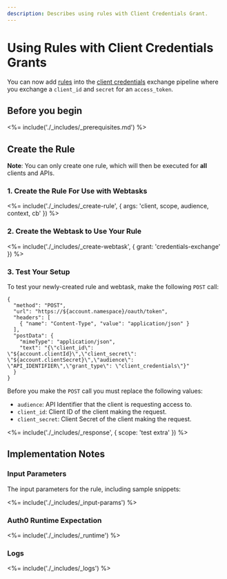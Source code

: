 ```yaml
---
description: Describes using rules with Client Credentials Grant.
---
```


# Using Rules with Client Credentials Grants

You can now add [rules](/rules) into the [client credentials](/api-auth/grant/client-credentials) exchange pipeline where you exchange a `client_id` and `secret` for an `access_token`.

## Before you begin

<%= include('./_includes/_prerequisites.md') %>

## Create the Rule

**Note**: You can only create one rule, which will then be executed for **all** clients and APIs.

### 1. Create the Rule For Use with Webtasks

<%= include('./_includes/_create-rule', {
	  args: 'client, scope, audience, context, cb'
}) %>

### 2. Create the Webtask to Use Your Rule

<%= include('./_includes/_create-webtask', {
	  grant: 'credentials-exchange'
}) %>

### 3. Test Your Setup

To test your newly-created rule and webtask, make the following `POST` call:

```har
{
  "method": "POST",
  "url": "https://${account.namespace}/oauth/token",
  "headers": [
    { "name": "Content-Type", "value": "application/json" }
  ],
  "postData": {
    "mimeType": "application/json",
    "text": "{\"client_id\": \"${account.clientId}\",\"client_secret\": \"${account.clientSecret}\",\"audience\": \"API_IDENTIFIER\",\"grant_type\": \"client_credentials\"}"
  }
}
```

Before you make the `POST` call you must replace the following values:
* `audience`: API Identifier that the client is requesting access to.
* `client_id`: Client ID of the client making the request.
* `client_secret`: Client Secret of the client making the request.

<%= include('./_includes/_response', {
	  scope: 'test extra'
}) %>

## Implementation Notes

### Input Parameters

The input parameters for the rule, including sample snippets:

<%= include('./_includes/_input-params') %>

### Auth0 Runtime Expectation

<%= include('./_includes/_runtime') %>

### Logs

<%= include('./_includes/_logs') %>
